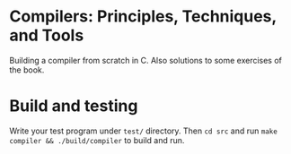 # Compilers: Principles, Techniques, and Tools

Building a compiler from scratch in C. Also solutions to some exercises of the book.

# Build and testing

Write your test program under `test/` directory. Then `cd src` and run `make compiler && ./build/compiler` to build and run.
